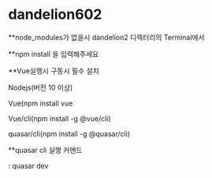 # dandelion602

**node_modules가 없을시 dandelion2 디렉터리의 Terminal에서

**npm install 을 입력해주세요

**Vue실행시 구동시 필수 설치

Nodejs(버전 10 이상)

Vue(npm install vue

Vue/cli(npm install -g @vue/cli)

quasar/cli(npm install -g @quasar/cli)


**quasar cli 실행 커맨드 

: quasar dev



